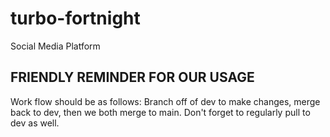 # turbo-fortnight
Social Media Platform

## FRIENDLY REMINDER FOR OUR USAGE
Work flow should be as follows: Branch off of dev to make changes, merge back to dev, then we both merge to main. Don't forget to regularly pull to dev as well.
